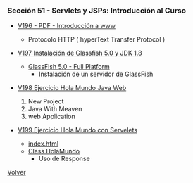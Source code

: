 ### Sección 51 - Servlets y JSPs: Introducción al Curso

* [V196 - PDF - Introducción a www](Apuntes/CJSP-A-Leccion-IntroduccionWWW.pdf)
    - Protocolo HTTP ( hyperText Transfer Protocol )

* [V197 Instalación de Glassfish 5.0 y JDK 1.8]()
    - [GlassFish 5.0 - Full Platform](https://javaee.github.io/glassfish/download)
        * Instalación de un servidor de GlassFish

* [V198 Ejercicio Hola Mundo Java Web](V199_Ejercicio_Hola_Mundo_con_Servelets/src/main)
    1. New Project
    2. Java With Meaven
    3. web Application

* [V199 Ejercicio Hola Mundo con Servelets](V199_Ejercicio_Hola_Mundo_con_Servelets/src/main)
    - [index.html](V199_Ejercicio_Hola_Mundo_con_Servelets/src/main/webapp/index.html)
    - [Class HolaMundo](V199_Ejercicio_Hola_Mundo_con_Servelets/src/main/java/web/HolaMundo.java)
        * Uso de Response

[Volver](../)
